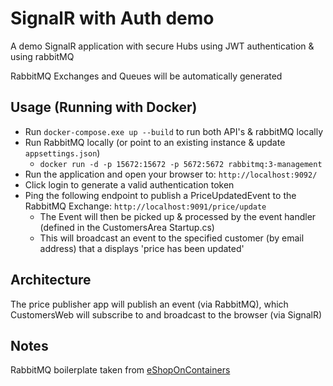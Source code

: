 # SignalR with Auth demo

A demo SignalR application with secure Hubs using JWT authentication & using rabbitMQ

RabbitMQ Exchanges and Queues will be automatically generated

## Usage (Running with Docker)

- Run `docker-compose.exe up --build` to run both API's & rabbitMQ locally
- Run RabbitMQ locally (or point to an existing instance & update `appsettings.json`)
  - `docker run -d -p 15672:15672 -p 5672:5672 rabbitmq:3-management`
- Run the application and open your browser to: `http://localhost:9092/`
- Click login to generate a valid authentication token
- Ping the following endpoint to publish a PriceUpdatedEvent to the RabbitMQ Exchange: `http://localhost:9091/price/update`
  - The Event will then be picked up & processed by the event handler (defined in the CustomersArea Startup.cs)
  - This will broadcast an event to the specified customer (by email address) that a displays 'price has been updated'

## Architecture

The price publisher app will publish an event (via RabbitMQ), which CustomersWeb will subscribe to and broadcast to the browser (via SignalR)

## Notes

RabbitMQ boilerplate taken from [eShopOnContainers](https://github.com/dotnet-architecture/eShopOnContainers/blob/dev/src/Services/Basket/Basket.API/Startup.cs)
